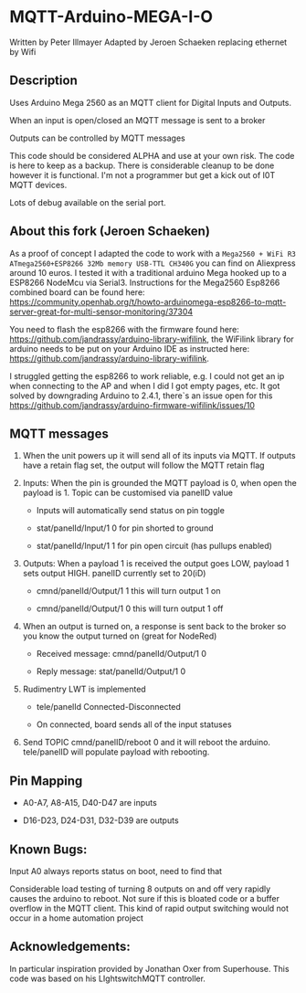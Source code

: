 # MQTT-Arduino-MEGA-I-O

Written by Peter Illmayer
Adapted by Jeroen Schaeken replacing ethernet by Wifi

## Description

Uses Arduino Mega 2560 as an MQTT client for Digital Inputs and Outputs.

When an input is open/closed an MQTT message is sent to a broker

Outputs can be controlled by MQTT messages

This code should be considered ALPHA and use at your own risk.  The code is here to keep as a backup.  There is considerable cleanup to be done however it is functional.  I'm not a programmer but get a kick out of I0T MQTT devices.

Lots of debug available on the serial port.

## About this fork (Jeroen Schaeken)

As a proof of concept I adapted the code to work with a `Mega2560 + WiFi R3 ATmega2560+ESP8266 32Mb memory USB-TTL CH340G` you can find on Aliexpress around 10 euros. I tested it with a traditional arduino Mega hooked up to a ESP8266 NodeMcu via Serial3. Instructions for the Mega2560 Esp8266 combined board can be found here:
https://community.openhab.org/t/howto-arduinomega-esp8266-to-mqtt-server-great-for-multi-sensor-monitoring/37304

You need to flash the esp8266 with the firmware found here: https://github.com/jandrassy/arduino-library-wifilink, the WiFilink library for arduino needs to be put on your Arduino IDE as instructed here: https://github.com/jandrassy/arduino-library-wifilink. 

I struggled getting the esp8266 to work reliable, e.g. I could not get an ip when connecting to the AP and when I did I got empty pages, etc. It got solved by downgrading Arduino to 2.4.1, there`s an issue open for this https://github.com/jandrassy/arduino-firmware-wifilink/issues/10

## MQTT messages

1. When the unit powers up it will send all of its inputs via MQTT.  If outputs have a retain flag set, the output will follow the MQTT retain flag

2. Inputs: When the pin is grounded the MQTT payload is 0, when open the payload is 1.  Topic can be customised via panelID value
	
   - Inputs will automatically send status on pin toggle

   - stat/panelId/Input/1 0 for pin shorted to ground

   - stat/panelId/Input/1 1 for pin open circuit (has pullups enabled)

3. Outputs: When a payload 1 is received the output goes LOW, payload 1 sets output HIGH. panelID currently set to 20(iD)

   - cmnd/panelId/Output/1 1  this will turn output 1 on
   
   - cmnd/panelId/Output/1 0  this will turn output 1 off

4. When an output is turned on, a response is sent back to the broker so you know the output turned on (great for NodeRed)

   - Received message: cmnd/panelId/Output/1 0
   
   - Reply message: stat/panelId/Output/1 0

5. Rudimentry LWT is implemented

   - tele/panelId Connected-Disconnected
   
   - On connected, board sends all of the input statuses
   
6. Send TOPIC cmnd/panelID/reboot 0 and it will reboot the arduino.  tele/panelID will populate payload with rebooting.
   
## Pin Mapping

   - A0-A7, A8-A15, D40-D47 are inputs
   
   - D16-D23, D24-D31, D32-D39 are outputs


## Known Bugs: 

Input A0 always reports status on boot, need to find that

Considerable load testing of turning 8 outputs on and off very rapidly causes the arduino to reboot.  Not sure if this is bloated code or a buffer overflow in the MQTT client.  This kind of rapid output switching would not occur in a home automation project

## Acknowledgements:

In particular inspiration provided by Jonathan Oxer from Superhouse.  This code was based on his LIghtswitchMQTT controller. 


